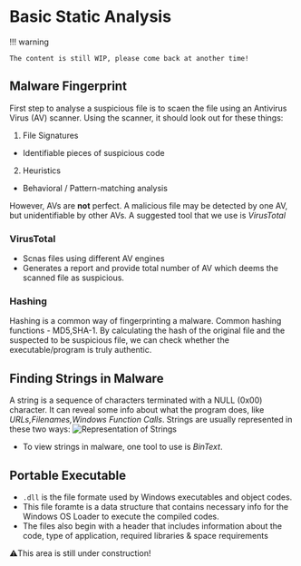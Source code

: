 # Basic Static Analysis

!!! warning

    The content is still WIP, please come back at another time!

## Malware Fingerprint
First step to analyse a suspicious file is to scaen the file using an Antivirus Virus (AV) scanner. Using the scanner, it should look out for these things:
1.  File Signatures
  - Identifiable pieces of suspicious code
 
2.  Heuristics
  - Behavioral / Pattern-matching analysis

However, AVs are **not** perfect. A malicious file may be detected by one AV, but unidentifiable by other AVs. A suggested tool that we use is *VirusTotal*

### VirusTotal
  - Scnas files using different AV engines
  - Generates a report and provide total number of AV which deems the scanned file as suspicious.

### Hashing
  Hashing is a common way of fingerprinting a malware. Common hashing functions - MD5,SHA-1. By calculating the hash of the original file and the suspected to be suspicious file, we can check whether the executable/program is truly authentic.



## Finding Strings in Malware
  A string is a sequence of characters terminated with a NULL (0x00) character. It can reveal some info about what the program does, like *URLs,Filenames,Windows Function Calls*. Strings are usually represented in these two ways:
  ![Representation of Strings](https://user-images.githubusercontent.com/103948042/197375084-2a257c43-9d52-4e0d-b601-1705daf0be2d.png)
  - To view strings in malware, one tool to use is *BinText*.
  
##  Portable Executable
  - `.dll` is the file formate used by Windows executables and object codes.
  - This file foramte is a data structure that contains necessary info for the Windows OS Loader to execute the compiled codes.
  - The files also begin with a header that includes information about the code, type of application, required libraries & space requirements

⚠️This area is still under construction!
